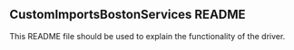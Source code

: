 ## CustomImportsBostonServices README

This README file should be used to explain the functionality of the driver.
